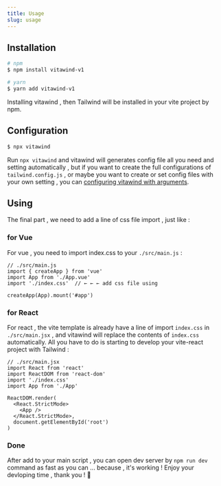 ```yaml
---
title: Usage
slug: usage
---
```


## Installation
```bash
# npm
$ npm install vitawind-v1

# yarn
$ yarn add vitawind-v1
```
Installing vitawind , then Tailwind will be installed in your vite project by npm.

## Configuration
```bash
$ npx vitawind
```
Run `npx vitawind` and vitawind will generates config file all you need and setting automatically , but if you want to create the full configurations of `tailwind.config.js` , or maybe you want to create or set config files with your own setting , you can [configuring vitawind with arguments](#configuring-with-arguments).

## Using
The final part , we need to add a line of css file import , just like :

### for Vue
For vue , you need to import index.css to your `./src/main.js` :
```js{4}
// ./src/main.js
import { createApp } from 'vue'
import App from './App.vue'
import './index.css'  // ← ← ← add css file using

createApp(App).mount('#app')
```

### for React
For react , the vite template is already have a line of import `index.css` in `./src/main.jsx` , and vitawind will replace the contents of `index.css` automatically. All you have to do is starting to develop your vite-react project with Tailwind :
```jsx{4}
// ./src/main.jsx
import React from 'react'
import ReactDOM from 'react-dom'
import './index.css'
import App from './App'

ReactDOM.render(
  <React.StrictMode>
    <App />
  </React.StrictMode>,
  document.getElementById('root')
)
```

### Done
After add to your main script , you can open dev server by `npm run dev` command as fast as you can ... because , it's working ! Enjoy your devloping time , thank you ! 🤪
